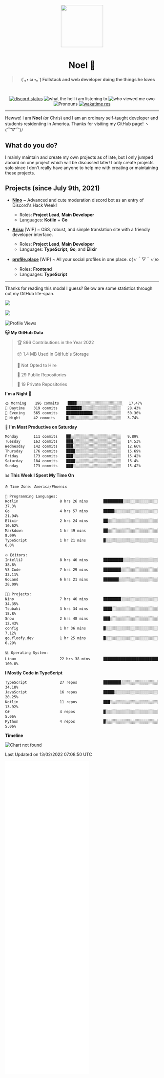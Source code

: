 <div align='center'>
  <div align='center'>
    <img
      src='https://cdn.floofy.dev/art/icons/icon_cinnamonserval.png'
      width='138'
      height='138'
    />
  </div>
  <h1>Noel 🐾</h1>
  <blockquote><strong>(´｡• ω •｡`) Fullstack and web developer doing the things he loves</strong></blockquote>

  <br />

  <a href='https://discord.com/users/280158289667555328' target='_blank'><img alt="discord status" src="https://dev.discordprofiles.me/badge/status/280158289667555328" /></a>
  <img alt="what the hell i am listening to" src="https://dev.discordprofiles.me/badge/spotify/280158289667555328" />
  <img alt="who viewed me owo" src="https://komarev.com/ghpvc/?username=auguwu" />
  <img alt='Pronouns' src='https://img.shields.io/endpoint?url=https://pronoundb.org/shields/6004d014406af11e4593a013' />
  <a href="https://wakatime.com/@auguwu" target='_blank'>
    <img alt='wakatime res' src='https://wakatime.com/badge/user/89736485-42ec-4c0f-a2f3-481db74514dc.svg' />
  </a>
</div>

<hr />

Hewwo! I am **Noel** (or Chris) and I am an ordinary self-taught developer and students residenting in America. Thanks for visiting my GitHub page! ヽ(⌒▽⌒)ﾉ

## What do you do?
I mainly maintain and create my own projects as of late, but I only jumped aboard on one project which will be discussed later! I only create projects
solo since I don't really have anyone to help me with creating or maintaining these projects.

## Projects (since July 9th, 2021)
- [**Nino**](https://nino.sh) ~ Advanced and cute moderation discord bot as an entry of Discord's Hack Week!
  - Roles: **Project Lead**, **Main Developer**
  - Languages: **Kotlin** + **Go**

- [**Arisu**](https://arisu.land) [WIP] ~ OSS, robust, and simple translation site with a friendly developer interface.
  - Roles: **Project Lead**, **Main Developer**
  - Languages: **TypeScript**, **Go**, and **Elixir**

- [**profile.place**](https://profile.place) [WIP] ~ All your social profiles in one place. o(〃＾▽＾〃)o
  - Roles: **Frontend**
  - Languages: **TypeScript**

---

Thanks for reading this modal I guess? Below are some statistics through out my GitHub life-span.

![](https://github-readme-stats.vercel.app/api?username=auguwu&count_private=true&show_icons=true&theme=gruvbox)

![](https://github-readme-stats.vercel.app/api/top-langs/?username=auguwu&layout=compact&theme=gruvbox)

<!--START_SECTION:waka-->
![Profile Views](http://img.shields.io/badge/Profile%20Views-63-blue)

**🐱 My GitHub Data** 

> 🏆 866 Contributions in the Year 2022
 > 
> 📦 1.4 MB Used in GitHub's Storage 
 > 
> 🚫 Not Opted to Hire
 > 
> 📜 29 Public Repositories 
 > 
> 🔑 19 Private Repositories  
 > 
**I'm a Night 🦉** 

```text
🌞 Morning    196 commits    ████░░░░░░░░░░░░░░░░░░░░░   17.47% 
🌆 Daytime    319 commits    ███████░░░░░░░░░░░░░░░░░░   28.43% 
🌃 Evening    565 commits    ████████████░░░░░░░░░░░░░   50.36% 
🌙 Night      42 commits     █░░░░░░░░░░░░░░░░░░░░░░░░   3.74%

```
📅 **I'm Most Productive on Saturday** 

```text
Monday       111 commits    ██░░░░░░░░░░░░░░░░░░░░░░░   9.89% 
Tuesday      163 commits    ███░░░░░░░░░░░░░░░░░░░░░░   14.53% 
Wednesday    142 commits    ███░░░░░░░░░░░░░░░░░░░░░░   12.66% 
Thursday     176 commits    ████░░░░░░░░░░░░░░░░░░░░░   15.69% 
Friday       173 commits    ███░░░░░░░░░░░░░░░░░░░░░░   15.42% 
Saturday     184 commits    ████░░░░░░░░░░░░░░░░░░░░░   16.4% 
Sunday       173 commits    ███░░░░░░░░░░░░░░░░░░░░░░   15.42%

```


📊 **This Week I Spent My Time On** 

```text
⌚︎ Time Zone: America/Phoenix

💬 Programming Languages: 
Kotlin                   8 hrs 26 mins       █████████░░░░░░░░░░░░░░░░   37.3% 
Go                       4 hrs 57 mins       █████░░░░░░░░░░░░░░░░░░░░   21.94% 
Elixir                   2 hrs 24 mins       ██░░░░░░░░░░░░░░░░░░░░░░░   10.62% 
Markdown                 1 hr 49 mins        ██░░░░░░░░░░░░░░░░░░░░░░░   8.09% 
TypeScript               1 hr 21 mins        █░░░░░░░░░░░░░░░░░░░░░░░░   6.0%

🔥 Editors: 
IntelliJ                 8 hrs 46 mins       █████████░░░░░░░░░░░░░░░░   38.8% 
VS Code                  7 hrs 29 mins       ████████░░░░░░░░░░░░░░░░░   33.11% 
GoLand                   6 hrs 21 mins       ███████░░░░░░░░░░░░░░░░░░   28.09%

🐱‍💻 Projects: 
Nino                     7 hrs 46 mins       ████████░░░░░░░░░░░░░░░░░   34.35% 
Tsubaki                  3 hrs 34 mins       ████░░░░░░░░░░░░░░░░░░░░░   15.8% 
Snow                     2 hrs 48 mins       ███░░░░░░░░░░░░░░░░░░░░░░   12.43% 
config                   1 hr 36 mins        █░░░░░░░░░░░░░░░░░░░░░░░░   7.12% 
go.floofy.dev            1 hr 25 mins        █░░░░░░░░░░░░░░░░░░░░░░░░   6.29%

💻 Operating System: 
Linux                    22 hrs 38 mins      █████████████████████████   100.0%

```

**I Mostly Code in TypeScript** 

```text
TypeScript               27 repos            ████████░░░░░░░░░░░░░░░░░   34.18% 
JavaScript               16 repos            █████░░░░░░░░░░░░░░░░░░░░   20.25% 
Kotlin                   11 repos            ███░░░░░░░░░░░░░░░░░░░░░░   13.92% 
C#                       4 repos             █░░░░░░░░░░░░░░░░░░░░░░░░   5.06% 
Python                   4 repos             █░░░░░░░░░░░░░░░░░░░░░░░░   5.06%

```


**Timeline**

![Chart not found](https://raw.githubusercontent.com/auguwu/auguwu/master/charts/bar_graph.png) 


 Last Updated on 13/02/2022 07:08:50 UTC
<!--END_SECTION:waka-->

![](./github-metrics.svg)
